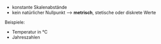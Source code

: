 - konstante Skalenabstände 
- kein natürlicher Nullpunkt 
--> **metrisch**, stetische oder diskrete Werte

Beispiele:
- Temperatur in °C
- Jahreszahlen